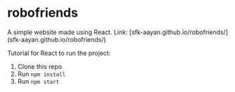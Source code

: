 # robofriends
A simple website made using React.
Link: [sfk-aayan.github.io/robofriends/] (sfk-aayan.github.io/robofriends/)

Tutorial for React to run the project:
1. Clone this repo
2. Run `npm install`
3. Run `npm start`
